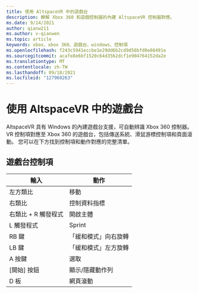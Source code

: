```yaml
---
title: 使用 AltspaceVR 中的遊戲台
description: 瞭解 Xbox 360 和遊戲控制器的內建 AltspaceVR 控制器對應。
ms.date: 9/14/2021
author: qianw211
ms.author: v-qianwen
ms.topic: article
keywords: xbox、xbox 360、遊戲台、windows、控制項
ms.openlocfilehash: f243c5941eccbe1e29dd6b2cd9d56bfd0e88491e
ms.sourcegitcommit: acafe8e6bf1520c64d3562dcf1e904764152da2e
ms.translationtype: MT
ms.contentlocale: zh-TW
ms.lasthandoff: 09/18/2021
ms.locfileid: "127960263"
---
```

# <a name="using-a-gamepad-in-altspacevr"></a>使用 AltspaceVR 中的遊戲台

AltspaceVR 具有 Windows 的內建遊戲台支援，可自動辨識 Xbox 360 控制器。 VR 控制項對應至 Xbox 360 的遊戲台，包括傳送系統、滑鼠游標控制項和頁面滾動。 您可以在下方找到控制項和動作對應的完整清單。

## <a name="gamepad-controls"></a>遊戲台控制項

| 輸入 | 動作 |
|---|---|
| 左方類比 | 移動 |
| 右類比 | 控制資料指標 |
| 右類比 + R 觸發程式 | 開啟主體 |
| L 觸發程式 | Sprint |
| RB 鍵 | 「緩和模式」向右旋轉 |
| LB 鍵 | 「緩和模式」左方旋轉 |
| A 按鍵 | 選取 |
| [開始] 按鈕 | 顯示/隱藏動作列 |
| D 板 | 網頁滾動 |